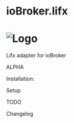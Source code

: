 # ioBroker.lifx
![Logo](admin/easybulb_logo.png)
=================
Lifx adapter for ioBroker

ALPHA 

Installation:

Setup

TODO

Changelog
